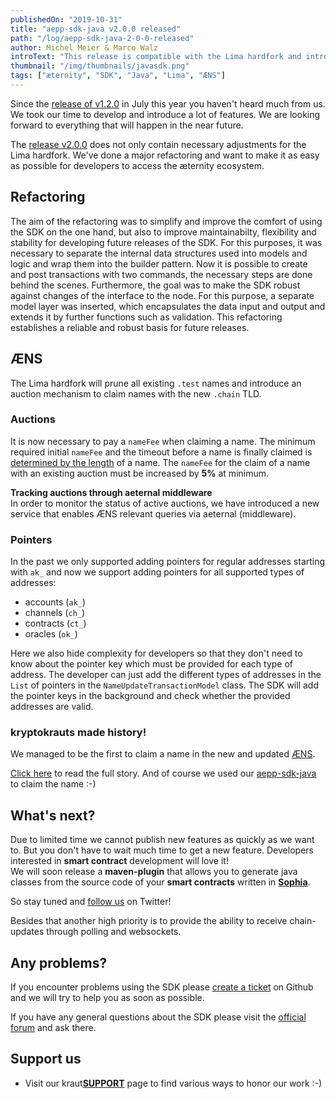 ```yaml
---
publishedOn: "2019-10-31"
title: "aepp-sdk-java v2.0.0 released"
path: "/log/aepp-sdk-java-2-0-0-released"
author: Michel Meier & Marco Walz
introText: "This release is compatible with the Lima hardfork and introduces support for ÆNS auctions."
thumbnail: "/img/thumbnails/javasdk.png"
tags: ["æternity", "SDK", "Java", "Lima", "ÆNS"]
---
```

Since the [release of v1.2.0](/log/aepp-sdk-java-1-2-0-released) in July this year you haven't heard much from us. We took our time to develop and introduce a lot of features. We are looking forward to everything that will happen in the near future.

The [release v2.0.0](https://github.com/kryptokrauts/aepp-sdk-java/releases/tag/v2.0.0) does not only contain necessary adjustments for the Lima hardfork. We've done a major refactoring and want to make it as easy as possible for developers to access the æternity ecosystem.

## Refactoring
The aim of the refactoring was to simplify and improve the comfort of using the SDK on the one hand, but also to improve maintainabilty, flexibility and stability for developing future releases of the SDK. For this purposes, it was necessary to separate the internal data structures used into models and logic and wrap them into the builder pattern. Now it is possible to create and post transactions with two commands, the necessary steps are done behind the scenes. Furthermore, the goal was to make the SDK robust against changes of the interface to the node. For this purpose, a separate model layer was inserted, which encapsulates the data input and output and extends it by further functions such as validation. This refactoring establishes a reliable and robust basis for future releases.

## ÆNS
The Lima hardfork will prune all existing `.test` names and introduce an auction mechanism to claim names with the new `.chain` TLD.

### Auctions
It is now necessary to pay a `nameFee` when claiming a name. The minimum required initial `nameFee` and the timeout before a name is finally claimed is [determined by the length](https://github.com/aeternity/protocol/blob/aens-auctions/AENS.md#protocol-fees-and-protection-times) of a name. The `nameFee` for the claim of a name with an existing auction must be increased by **5%** at minimum.

**Tracking auctions through aeternal middleware**  
In order to monitor the status of active auctions, we have introduced a new service that enables ÆNS relevant queries via aeternal (middleware).

### Pointers
In the past we only supported adding pointers for regular addresses starting with `ak_` and now we support adding pointers for all supported types of addresses:
- accounts (`ak_`)
- channels (`ch_`)
- contracts (`ct_`)
- oracles (`ok_`)

Here we also hide complexity for developers so that they don't need to know about the pointer key which must be provided for each type of address. The developer can just add the different types of addresses in the `List` of pointers in the `NameUpdateTransactionModel` class. The SDK will add the pointer keys in the background and check whether the provided addresses are valid.

### kryptokrauts made history!
We managed to be the first to claim a name in the new and updated [ÆNS](https://github.com/aeternity/protocol/blob/master/AENS.md).

[Click here](/log/first-claim-ever-of-an-aens-name) to read the full story. And of course we used our [aepp-sdk-java](https://github.com/kryptokrauts/aepp-sdk-java) to claim the name :-)

## What's next?
Due to limited time we cannot publish new features as quickly as we want to. But you don't have to wait much time to get a new feature. Developers interested in **smart contract** development will love it!  
We will soon release a **maven-plugin** that allows you to generate java classes from the source code of your **smart contracts** written in [**Sophia**](https://github.com/aeternity/protocol/blob/master/contracts/sophia.md).

So stay tuned and [follow us](https://twitter.com/kryptokrauts) on Twitter!

Besides that another high priority is to provide the ability to receive chain-updates through polling and websockets.

## Any problems?
If you encounter problems using the SDK please [create a ticket](https://github.com/kryptokrauts/aepp-sdk-java/issues/new) on Github and we will try to help you as soon as possible.

If you have any general questions about the SDK please visit the [official forum](https://forum.aeternity.com/c/aepplications/sdk) and ask there.

## Support us
- Visit our kraut[**SUPPORT**](/support) page to find various ways to honor our work :-)
